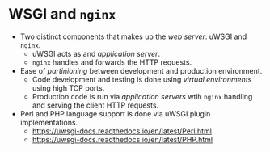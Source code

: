 # WSGI and `nginx`

* Two distinct components that makes up the _web server_: uWSGI and `nginx`.
  * uWSGI acts as and _application server_.
  * `nginx` handles and forwards the HTTP requests.
* Ease of _partinioning_ between development and production environment.
  * Code development and testing is done using _virtual environments_ using high TCP ports.
  * Production code is run via _application servers_ wtih `nginx` handling and serving the client HTTP requests.
* Perl and PHP language support is done via uWSGI plugin implementations.
  * https://uwsgi-docs.readthedocs.io/en/latest/Perl.html
  * https://uwsgi-docs.readthedocs.io/en/latest/PHP.html
